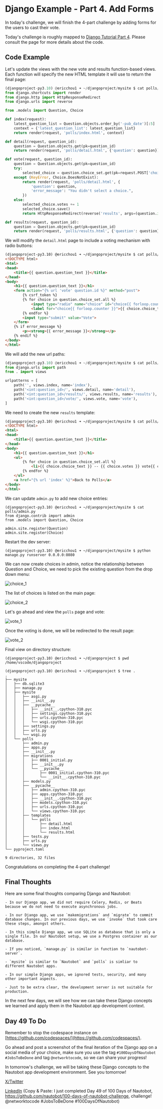 # Django Example - Part 4. Add Forms

In today's challenge, we will finish the 4-part challenge by adding forms for the users to cast their vote. 

Today's challenge is roughly mapped to [Django Tutorial Part 4](https://docs.djangoproject.com/en/5.1/intro/tutorial04/). Please consult the page for more details about the code. 

## Code Example

Let's update the views with the new vote and results function-based views. Each function will specify the new HTML template it will use to return the final page: 

```python
(djangoproject-py3.10) @ericchou1 ➜ ~/djangoproject/mysite $ cat polls/views.py 
from django.shortcuts import render
from django.http import HttpResponseRedirect
from django.urls import reverse

from .models import Question, Choice

def index(request):
    latest_question_list = Question.objects.order_by('-pub_date')[:5]
    context = {'latest_question_list': latest_question_list}
    return render(request, 'polls/index.html', context)

def detail(request, question_id):
    question = Question.objects.get(pk=question_id)
    return render(request, 'polls/detail.html', {'question': question})

def vote(request, question_id):
    question = Question.objects.get(pk=question_id)
    try:
        selected_choice = question.choice_set.get(pk=request.POST['choice'])
    except (KeyError, Choice.DoesNotExist):
        return render(request, 'polls/detail.html', {
            'question': question,
            'error_message': "You didn't select a choice.",
        })
    else:
        selected_choice.votes += 1
        selected_choice.save()
        return HttpResponseRedirect(reverse('results', args=(question.id,)))

def results(request, question_id):
    question = Question.objects.get(pk=question_id)
    return render(request, 'polls/results.html', {'question': question})
```

We will modify the `detail.html` page to include a voting mechanism with radio buttons: 

```html
(djangoproject-py3.10) @ericchou1 ➜ ~/djangoproject/mysite $ cat polls/templates/polls/detail.html 
<!DOCTYPE html>
<html>
<head>
    <title>{{ question.question_text }}</title>
</head>
<body>
    <h1>{{ question.question_text }}</h1>
    <form action="{% url 'vote' question.id %}" method="post">
        {% csrf_token %}
        {% for choice in question.choice_set.all %}
            <input type="radio" name="choice" id="choice{{ forloop.counter }}" value="{{ choice.id }}">
            <label for="choice{{ forloop.counter }}">{{ choice.choice_text }}</label><br>
        {% endfor %}
        <input type="submit" value="Vote">
    </form>
    {% if error_message %}
        <p><strong>{{ error_message }}</strong></p>
    {% endif %}
</body>
</html>
```

We will add the new url paths: 

```python
(djangoproject-py3.10) @ericchou1 ➜ ~/djangoproject/mysite $ cat polls/urls.py 
from django.urls import path
from . import views

urlpatterns = [
    path('', views.index, name='index'),
    path('<int:question_id>/', views.detail, name='detail'),
    path('<int:question_id>/results/', views.results, name='results'),
    path('<int:question_id>/vote/', views.vote, name='vote'),
]
```

We need to create the new `results` template: 

```html
(djangoproject-py3.10) @ericchou1 ➜ ~/djangoproject/mysite $ cat polls/templates/polls/results.html 
<!DOCTYPE html>
<html>
<head>
    <title>{{ question.question_text }}</title>
</head>
<body>
    <h1>{{ question.question_text }}</h1>
    <ul>
        {% for choice in question.choice_set.all %}
            <li>{{ choice.choice_text }} -- {{ choice.votes }} vote{{ choice.votes|pluralize }}</li>
        {% endfor %}
    </ul>
    <a href="{% url 'index' %}">Back to Polls</a>
</body>
</html>
```

We can update `admin.py` to add new choice entries: 

```
(djangoproject-py3.10) @ericchou1 ➜ ~/djangoproject/mysite $ cat polls/admin.py 
from django.contrib import admin
from .models import Question, Choice

admin.site.register(Question)
admin.site.register(Choice)
```

Restart the dev server: 

```shell
(djangoproject-py3.10) @ericchou1 ➜ ~/djangoproject/mysite $ python manage.py runserver 0.0.0.0:8080
```

We can now create choices in admin, notice the relationship between Question and Choice, we need to pick the existing question from the drop down menu: 

![choice_1](images/choice_1.png)

The list of choices is listed on the main page: 

![choice_2](images/choice_2.png)


Let's go ahead and view the `polls` page and vote: 

![vote_1](images/vote_1.png)

Once the voting is done, we will be redirected to the result page: 

![vote_2](images/result_1.png)

Final view on directory structure: 

```shell
(djangoproject-py3.10) @ericchou1 ➜ ~/djangoproject $ pwd
/home/vscode/djangoproject

(djangoproject-py3.10) @ericchou1 ➜ ~/djangoproject $ tree .
.
├── mysite
│   ├── db.sqlite3
│   ├── manage.py
│   ├── mysite
│   │   ├── asgi.py
│   │   ├── __init__.py
│   │   ├── __pycache__
│   │   │   ├── __init__.cpython-310.pyc
│   │   │   ├── settings.cpython-310.pyc
│   │   │   ├── urls.cpython-310.pyc
│   │   │   └── wsgi.cpython-310.pyc
│   │   ├── settings.py
│   │   ├── urls.py
│   │   └── wsgi.py
│   └── polls
│       ├── admin.py
│       ├── apps.py
│       ├── __init__.py
│       ├── migrations
│       │   ├── 0001_initial.py
│       │   ├── __init__.py
│       │   └── __pycache__
│       │       ├── 0001_initial.cpython-310.pyc
│       │       └── __init__.cpython-310.pyc
│       ├── models.py
│       ├── __pycache__
│       │   ├── admin.cpython-310.pyc
│       │   ├── apps.cpython-310.pyc
│       │   ├── __init__.cpython-310.pyc
│       │   ├── models.cpython-310.pyc
│       │   ├── urls.cpython-310.pyc
│       │   └── views.cpython-310.pyc
│       ├── templates
│       │   └── polls
│       │       ├── detail.html
│       │       ├── index.html
│       │       └── results.html
│       ├── tests.py
│       ├── urls.py
│       └── views.py
└── pyproject.toml

9 directories, 32 files
```

Congratulations on completing the 4-part challenge! 

## Final Thoughts

Here are some final thoughts comparing Django and Nautobot: 

    - In our Django app, we did not require Celery, Redis, or Beats because we do not need to execute asynchronous jobs. 

    - In our Django app, we use `makemigrations` and `migrate` to commit database changes. In our previous days, we use `invoke` that took care these steps, amongst others.  

    - In this simple Django app, we use SQLite as database that is only a single file. In our Nautobot setup, we use a Postgres container as our database.  

    - If you noticed, `manage.py` is similar in function to `nautobot-server`. 

    - `mysite` is similar to `Nautobot` and `polls` is simliar to different Nautobot apps. 

    - In our simple Django apps, we ignored tests, security, and many other important aspects. 

    - Just to be extra clear, the development server is not suitable for production. 

In the next few days, we will see how we can take these Django concepts we learned and apply them in the Nautobot app development context. 

## Day 49 To Do

Remember to stop the codespace instance on [https://github.com/codespaces/](https://github.com/codespaces/). 

Go ahead and post a screenshot of the final iteration of the Django app on a social media of your choice, make sure you use the tag `#100DaysOfNautobot` `#JobsToBeDone` and tag `@networktocode`, so we can share your progress! 

In tomorrow's challenge, we will be taking these Django concepts to the Nautobot app development environment. See you tomorrow! 

[X/Twitter](<https://twitter.com/intent/tweet?url=https://github.com/nautobot/100-days-of-nautobot&text=I+just+completed+Day+49+of+the+100+days+of+nautobot+challenge+!&hashtags=100DaysOfNautobot,JobsToBeDone>)

[LinkedIn](https://www.linkedin.com/) (Copy & Paste: I just completed Day 49 of 100 Days of Nautobot, https://github.com/nautobot/100-days-of-nautobot-challenge, challenge! @networktocode #JobsToBeDone #100DaysOfNautobot) 